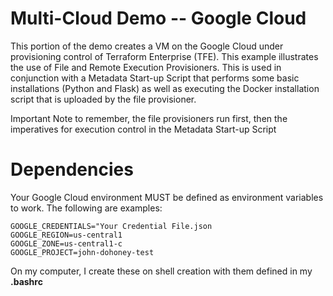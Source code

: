 # Multi-Cloud Demo -- Google Cloud

This portion of the demo creates a VM on the Google Cloud under provisioning control of Terraform Enterprise (TFE).  This example illustrates the use of File and Remote Execution Provisioners.  This is used in conjunction with a Metadata Start-up Script that performs some basic installations (Python and Flask) as well as executing the Docker installation script that is uploaded by the file provisioner.

Important Note to remember, the file provisioners run first, then the imperatives for execution control in the Metadata Start-up Script

# Dependencies

Your Google Cloud environment MUST be defined as environment variables to work.  The following are examples:
```
GOOGLE_CREDENTIALS="Your Credential File.json
GOOGLE_REGION=us-central1
GOOGLE_ZONE=us-central1-c
GOOGLE_PROJECT=john-dohoney-test
```
On my computer, I create these on shell creation with them defined in my **.bashrc**

